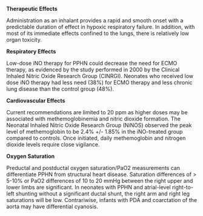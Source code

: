 **Therapeutic Effects**

Administration as an inhalant provides a rapid and smooth onset with a predictable duration of effect in hypoxic respiratory failure. In addition, with most of its immediate effects confined to the lungs, there is relatively low organ toxicity.

**Respiratory Effects**

Low-dose iNO therapy for PPHN could decrease the need for ECMO therapy, as evidenced by the study performed in 2000 by the Clinical Inhaled Nitric Oxide Research Group (CINRGI). Neonates who received low dose iNO therapy had less need (38%) for ECMO therapy and less chronic lung disease than the control group (48%).

**Cardiovascular Effects**

Current recommendations are limited to 20 ppm as higher doses may be associated with methemoglobinemia and nitric dioxide formation. The Neonatal Inhaled Nitric Oxide Research Group (NiNOS) observed the peak level of methemoglobin to be 2.4% +/- 1.85% in the iNO-treated group compared to controls. Once initiated, daily methemoglobin and nitrogen dioxide levels require close vigilance.

**Oxygen Saturation**

Preductal and postductal oxygen saturation/PaO2 measurements can differentiate PPHN from structural heart disease. Saturation differences of > 5-10% or PaO2 differences of 10 to 20 mmHg between the right upper and lower limbs are significant. In neonates with PPHN and atrial-level right-to-left shunting without a significant ductal shunt, the right arm and right leg saturations will be low. Contrariwise, infants with PDA and coarctation of the aorta may have differential cyanosis.